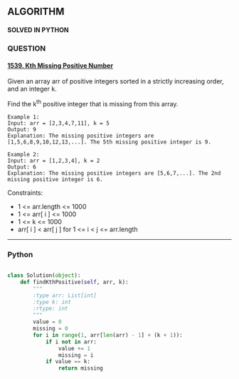 ## ALGORITHM

#### SOLVED IN PYTHON
### QUESTION

#### [1539. Kth Missing Positive Number](https://leetcode.com/problems/kth-missing-positive-number/)

Given an array arr of positive integers sorted in a strictly increasing order, and an integer k.

Find the k<sup>th</sup> positive integer that is missing from this array.



```
Example 1:
Input: arr = [2,3,4,7,11], k = 5
Output: 9
Explanation: The missing positive integers are [1,5,6,8,9,10,12,13,...]. The 5th missing positive integer is 9.

Example 2:
Input: arr = [1,2,3,4], k = 2
Output: 6
Explanation: The missing positive integers are [5,6,7,...]. The 2nd missing positive integer is 6.
```

Constraints:

* 1 <= arr.length <= 1000
* 1 <= arr[ i ] <= 1000
* 1 <= k <= 1000
* arr[ i ] < arr[ j ] for 1 <= i < j <= arr.length

-----

### Python

```py

class Solution(object):
    def findKthPositive(self, arr, k):
        """
        :type arr: List[int]
        :type k: int
        :rtype: int
        """
        value = 0
        missing = 0
        for i in range(1, arr[len(arr) - 1] + (k + 1)):
            if i not in arr:
                value += 1
                missing = i
            if value == k:
                return missing
        
```
